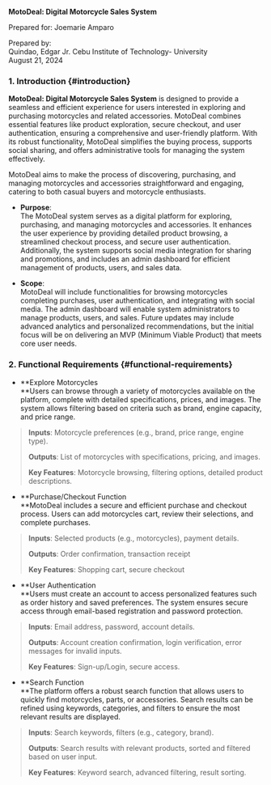 **MotoDeal: Digital Motorcycle Sales System**

Prepared for: Joemarie Amparo

Prepared by:  
Quindao, Edgar Jr.
Cebu Institute of Technology- University  
August 21, 2024

### **1. Introduction** {#introduction}

**MotoDeal: Digital Motorcycle Sales System** is designed to provide a
seamless and efficient experience for users interested in exploring and
purchasing motorcycles and related accessories. MotoDeal combines
essential features like product exploration, secure checkout, and user
authentication, ensuring a comprehensive and user-friendly platform.
With its robust functionality, MotoDeal simplifies the buying process,
supports social sharing, and offers administrative tools for managing
the system effectively.

MotoDeal aims to make the process of discovering, purchasing, and
managing motorcycles and accessories straightforward and engaging,
catering to both casual buyers and motorcycle enthusiasts.

- **Purpose**:  
  The MotoDeal system serves as a digital platform for exploring,
  purchasing, and managing motorcycles and accessories. It enhances the
  user experience by providing detailed product browsing, a streamlined
  checkout process, and secure user authentication. Additionally, the
  system supports social media integration for sharing and promotions,
  and includes an admin dashboard for efficient management of products,
  users, and sales data.

- **Scope**:  
  MotoDeal will include functionalities for browsing motorcycles completing purchases, user authentication, and
  integrating with social media. The admin dashboard will enable system
  administrators to manage products, users, and sales. Future updates
  may include advanced analytics and personalized recommendations, but
  the initial focus will be on delivering an MVP (Minimum Viable
  Product) that meets core user needs.

### **2. Functional Requirements** {#functional-requirements}

- **Explore Motorcycles  
  **Users can browse through a variety of motorcycles available on the
  platform, complete with detailed specifications, prices, and images.
  The system allows filtering based on criteria such as brand, engine
  capacity, and price range.

> **Inputs**: Motorcycle preferences (e.g., brand, price range, engine
> type).
>
> **Outputs**: List of motorcycles with specifications, pricing, and
> images.
>
> **Key Features**: Motorcycle browsing, filtering options, detailed
> product descriptions.


- **Purchase/Checkout Function  
  **MotoDeal includes a secure and efficient purchase and checkout
  process. Users can add motorcycles
  cart, review their selections, and complete purchases.

> **Inputs**: Selected products (e.g., motorcycles), payment
> details.
>
> **Outputs**: Order confirmation, transaction receipt
>
> **Key Features**: Shopping cart, secure checkout

- **User Authentication  
  **Users must create an account to access personalized features such as
  order history and saved preferences. The system ensures secure access
  through email-based registration and password protection.

> **Inputs**: Email address, password, account details.
>
> **Outputs**: Account creation confirmation, login verification, error
> messages for invalid inputs.
>
> **Key Features**: Sign-up/Login, secure access.

- **Search Function  
  **The platform offers a robust search function that allows users to
  quickly find motorcycles, parts, or accessories. Search results can be
  refined using keywords, categories, and filters to ensure the most
  relevant results are displayed.

> **Inputs**: Search keywords, filters (e.g., category, brand).
>
> **Outputs**: Search results with relevant products, sorted and
> filtered based on user input.
>
> **Key Features**: Keyword search, advanced filtering, result sorting.
